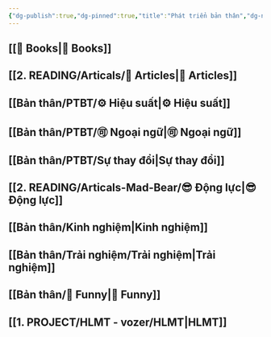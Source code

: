 ```yaml
---
{"dg-publish":true,"dg-pinned":true,"title":"Phát triển bản thân","dg-note-icon":1,"tags":["PTBT"],"permalink":"/ptbt/","pinned":true,"dgPassFrontmatter":true}
---
```



## [[📖 Books\|📖 Books]]

## [[2. READING/Articals/📰 Articles\|📰 Articles]]

## [[Bản thân/PTBT/⚙️ Hiệu suất\|⚙️ Hiệu suất]]

## [[Bản thân/PTBT/🉑 Ngoại ngữ\|🉑 Ngoại ngữ]]

## [[Bản thân/PTBT/Sự thay đổi\|Sự thay đổi]]

## [[2. READING/Articals-Mad-Bear/😎 Động lực\|😎 Động lực]]

## [[Bản thân/Kinh nghiệm\|Kinh nghiệm]]

## [[Bản thân/Trải nghiệm/Trải nghiệm\|Trải nghiệm]]

## [[Bản thân/🤣 Funny\|🤣 Funny]]

## [[1. PROJECT/HLMT - vozer/HLMT\|HLMT]]